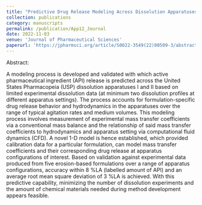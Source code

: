 ```yaml
---
title: "Predictive Drug Release Modeling Across Dissolution Apparatuses I and II using Computational Fluid Dynamics"
collection: publications
category: manuscripts
permalink: /publication/App12_Journal
date: 2022-11-03
venue: 'Journal of Pharmaceutical Sciences'
paperurl: 'https://jpharmsci.org/article/S0022-3549(22)00509-3/abstract'
---
```


Abstract:

A modeling process is developed and validated with which active pharmaceutical ingredient (API) release is predicted across the United States Pharmacopeia (USP) dissolution apparatuses I and II based on limited experimental dissolution data (at minimum two dissolution profiles at different apparatus settings). The process accounts for formulation-specific drug release behavior and hydrodynamics in the apparatuses over the range of typical agitation rates and medium volumes. This modeling process involves measurement of experimental mass transfer coefficients via a conventional mass balance and the relationship of said mass transfer coefficients to hydrodynamics and apparatus setting via computational fluid dynamics (CFD). A novel 1-D model is hence established, which provided calibration data for a particular formulation, can model mass transfer coefficients and their corresponding drug release at apparatus configurations of interest. Based on validation against experimental data produced from five erosion-based formulations over a range of apparatus configurations, accuracy within 8 %LA (labelled amount of API) and an average root mean square deviation of 3 %LA is achieved. With this predictive capability, minimizing the number of dissolution experiments and the amount of chemical materials needed during method development appears feasible.


<!-- # excerpt: 'This paper is about the number 1. The number 2 is left for future work.'
# slidesurl: 'http://academicpages.github.io/files/slides1.pdf'
# citation: 'Your Name, You. (2009). &quot;Paper Title Number 1.&quot; <i>Journal 1</i>. 1(1).' -->